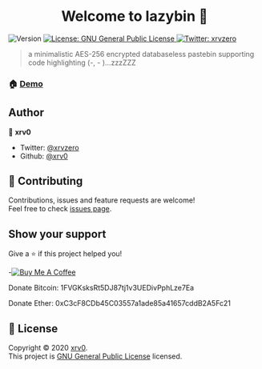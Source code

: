 <h1 align="center">Welcome to lazybin 👋</h1>
<p>
  <img alt="Version" src="https://img.shields.io/badge/version-0.1-blue.svg?cacheSeconds=2592000" />
  <a href="https://www.gnu.org/licenses/gpl-3.0" target="_blank">
    <img alt="License: GNU General Public License" src="https://img.shields.io/badge/License-GNU General Public License-yellow.svg" />
  </a>
  <a href="https://twitter.com/xrvzero" target="_blank">
    <img alt="Twitter: xrvzero" src="https://img.shields.io/twitter/follow/xrvzero.svg?style=social" />
  </a>
</p>

> a minimalistic AES-256 encrypted databaseless pastebin supporting code highlighting (-, - )…zzzZZZ

### 🏠 [Demo](https://lazybin-269011.appspot.com)

## Author

👤 **xrv0**

* Twitter: [@xrvzero](https://twitter.com/xrvzero)
* Github: [@xrv0](https://github.com/xrv0)

## 🤝 Contributing

Contributions, issues and feature requests are welcome!<br />Feel free to check [issues page](https://github.com/xrv0/lazybin/issues).

## Show your support

Give a ⭐️ if this project helped you!

-[![Buy Me A Coffee](https://www.buymeacoffee.com/assets/img/custom_images/purple_img.png)](https://www.buymeacoffee.com/lazybin)

Donate Bitcoin: 1FVGKsksRt5DJ87tj1v3UEDivPphLze7Ea

Donate Ether: 0xC3cF8CDb45C03557a1ade85a41657cddB2A5Fc21
## 📝 License

Copyright © 2020 [xrv0](https://github.com/xrv0).<br />
This project is [GNU General Public License](https://www.gnu.org/licenses/gpl-3.0) licensed.
